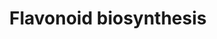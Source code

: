 ---
authors:
- Anwesha
- Eweitz
description: This event has been computationally inferred from an event that has been
  demonstrated in another species.<p>The inference is based on Ensembl Compara orthology
  projection. Briefly, reactions for which all involved PhysicalEntities (in input,
  output and catalyst) have a mapped ortholog or paralog are inferred to the other
  species. High-level events are also inferred for these events to allow for easier
  navigation.<p>Details of projection methods and parameters may be found <a href="/projection.html">here.</a><p>  Source:[http://plantreactome.gramene.org/
  Plant Reactome].
last-edited: 2021-05-26
organisms:
- Zea mays
redirect_from:
- /index.php/Pathway:WP3007
- /instance/WP3007
schema-jsonld:
- '@context': https://schema.org/
  '@id': https://wikipathways.github.io/pathways/WP3007.html
  '@type': Dataset
  creator:
    '@type': Organization
    name: WikiPathways
  description: This event has been computationally inferred from an event that has
    been demonstrated in another species.<p>The inference is based on Ensembl Compara
    orthology projection. Briefly, reactions for which all involved PhysicalEntities
    (in input, output and catalyst) have a mapped ortholog or paralog are inferred
    to the other species. High-level events are also inferred for these events to
    allow for easier navigation.<p>Details of projection methods and parameters may
    be found <a href="/projection.html">here.</a><p>  Source:[http://plantreactome.gramene.org/
    Plant Reactome].
  keywords:
  - ''
  - CoA-SH
  - naringenin chalcone
  - (LOC_Os03g60509.1)
  - isoliquiritigenin
  - GRMZM2G062396
  - 4-coumaroyl-CoA
  - dihydrokaempferol
  - NADPH
  - Malonyl-CoA
  - O2
  - GRMZM2G151227
  - chalcone isomerase
  - H+
  - SUCCA
  - CO2
  - AMP
  - Homologues of
  - ATP
  - NADP+
  - PPi
  - 2OG
  - ligase
  - H2O
  - 4-coumarate
  - 4-coumarate--CoA
  - naringenin
  license: CC0
  name: Flavonoid biosynthesis
seo: CreativeWork
title: Flavonoid biosynthesis
wpid: WP3007
---